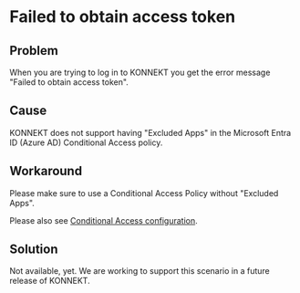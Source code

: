 # Failed to obtain access token

## Problem

When you are trying to log in to KONNEKT you get the error message "Failed to obtain access token".

## Cause

KONNEKT does not support having "Excluded Apps" in the Microsoft Entra ID (Azure AD) Conditional Access policy.

## Workaround

Please make sure to use a Conditional Access Policy without "Excluded Apps".

Please also see [Conditional Access configuration](../../installation/security/conditional-access.md).

## Solution

Not available, yet. We are working to support this scenario in a future release of KONNEKT.
